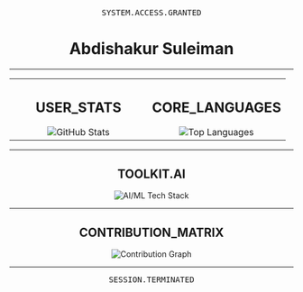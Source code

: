 <!-- HEADER: Pure hacker terminal style -->
<div align="center">
  <pre>SYSTEM.ACCESS.GRANTED</pre>
  <h1>Abdishakur Suleiman</h1>
</div>

---

<!-- 
  STATS & LANGUAGES: CUSTOM GREEN THEME
  I have manually set the colors to eliminate all pink and create a unified green theme.
-->
<table width="100%">
  <tr>
    <td width="50%" valign="top">
      <h2 align="center">USER_STATS</h2>
      <div align="center">
        <img src="https://github-readme-stats.vercel.app/api?username=abdiism&show_icons=true&hide_border=true&include_all_commits=true&count_private=true&title_color=00FF00&text_color=FFFFFF&icon_color=00FF00&bg_color=151515" alt="GitHub Stats"/>
      </div>
    </td>
    <td width="50%" valign="top">
      <h2 align="center">CORE_LANGUAGES</h2>
      <div align="center">
        <img src="https://github-readme-stats.vercel.app/api/top-langs/?username=abdiism&layout=compact&hide_border=true&title_color=00FF00&text_color=FFFFFF&icon_color=00FF00&bg_color=151515" alt="Top Languages"/>
      </div>
    </td>
  </tr>
</table>

---

<!-- 
  TECH STACK: Updated with AI/ML technologies as requested.
-->
<h2 align="center">TOOLKIT.AI</h2>
<div align="center">
  <img src="https://skillicons.dev/icons?i=python,tensorflow,pytorch,keras,scikitlearn,numpy,pandas,jupyter,linux,bash,git&theme=dark" alt="AI/ML Tech Stack"/>
</div>

---

<!-- 
  CONTRIBUTION GRAPH: THIS IS THE CORRECT, WORKING LINK.
  It generates the green wireframe graph.
-->
<h2 align="center">CONTRIBUTION_MATRIX</h2>
<p align="center">
  <img src="https://github-contributions.vercel.app/api/v1/abdiism?y=last&theme=green" alt="Contribution Graph">
</p>

---

<!-- FOOTER -->
<div align="center">
  <pre>SESSION.TERMINATED</pre>
</div>
